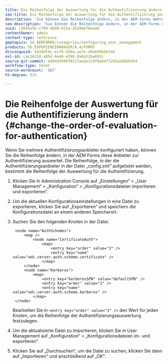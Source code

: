 ```yaml
---
title: Die Reihenfolge der Auswertung für die Authentifizierung ändern
seo-title: Die Reihenfolge der Auswertung für die Authentifizierung ändern
description: 'Sie können die Reihenfolge ändern, in der AEM Forms mehrere Anbieter zur Authentifizierung auswertet. '
seo-description: 'Sie können die Reihenfolge ändern, in der AEM Forms mehrere Anbieter zur Authentifizierung auswertet. '
uuid: c2693e5b-cf09-4bb8-815a-2b20ebf6eea0
contentOwner: admin
content-type: reference
geptopics: SG_AEMFORMS/categories/configuring_user_management
products: SG_EXPERIENCEMANAGER/6.4/FORMS
discoiquuid: 5434df9c-ecf6-450a-aa7e-d9ab69b66fe6
exl-id: cac16c50-a85d-4e40-a590-8a0a52be893c
source-git-commit: bd94d3949f0117aa3e1c9f0e84f7293a5d6b03b4
workflow-type: tm+mt
source-wordcount: '167'
ht-degree: 91%

---
```


# Die Reihenfolge der Auswertung für die Authentifizierung ändern {#change-the-order-of-evaluation-for-authentication}

Wenn Sie mehrere Authentifizierungsanbieter konfiguriert haben, können Sie die Reihenfolge ändern, in der AEM Forms diese Anbieter zur Authentifizierung auswertet. Die Reihenfolge, in der die Authentifizierungsanbieter in der Datei „config.xml“ aufgelistet werden, bestimmt die Reihenfolge der Auswertung für die Authentifizierung.

1. Klicken Sie in Administration Console auf „Einstellungen“ > „User Management“ > „Konfiguration“ > „Konfigurationsdateien importieren und exportieren“.
1. Um die aktuellen Konfigurationseinstellungen in eine Datei zu exportieren, klicken Sie auf „Exportieren“ und speichern die Konfigurationsdatei an einem anderen Speicherort.
1. Suchen Sie den folgenden Knoten in der Datei:

   ```as3
    <node name="AuthSchemes"> 
        <map />  
            <node name="CertificateAuth"> 
                <map> 
                    <entry key="order" value="3" />  
                    <entry key="name" value="edc.server.auth.scheme.certificate" />  
                </map> 
        </node> 
        <node name="Kerberos"> 
            <map> 
                <entry key="kerberosSPN" value="defaultSPN" />  
                <entry key="order" value="1" />  
                <entry key="name" value="edc.server.auth.scheme.kerberos" />  
            </map> 
    </node>
   ```

   Bearbeiten Sie in `<entry key="order" value="3" />` den Wert für jeden Knoten, um die Reihenfolge der Authentifizierungsauswertung festzulegen.

1. Um die aktualisierte Datei zu importieren, klicken Sie in User Management auf „Konfiguration“ > „Konfigurationsdateien im- und exportieren“.
1. Klicken Sie auf „Durchsuchen“, um die Datei zu suchen, klicken Sie dann auf „Importieren“ und anschließend auf „OK“.
